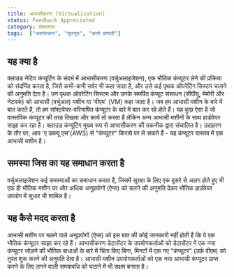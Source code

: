 ```yaml
---
title: आभासीकरण (Virtualization)
status: Feedback Appreciated
category: संकल्पना
tags:  ["अवसंरचना", "मूलभूत", "कार्य-प्रणाली"]
---
```


## यह क्या है

क्लाउड नेटिव कंप्यूटिंग के संदर्भ में आभासीकरण (वर्चुअलाइजेशन), एक भौतिक कंप्यूटर लेने की प्रक्रिया को संदर्भित करता है, जिसे कभी-कभी सर्वर भी कहा जाता है, और उसे कई पृथक ऑपरेटिंग सिस्टम चलाने की अनुमति देता है। उन पृथक ऑपरेटिंग सिस्टम और उनके समर्पित कंप्यूट संसाधन (सीपीयू, मेमोरी और नेटवर्क) को आभासी (वर्चुअल) मशीन या 'वीएम' (VM) कहा जाता है। जब हम आभासी मशीन के बारे में बात करते हैं, तो हम सॉफ्टवेयर-परिभाषित कंप्यूटर के बारे में बात कर रहे होते हैं। यह कुछ ऐसा है जो वास्तविक कंप्यूटर की तरह दिखता और कार्य तो करता है लेकिन अन्य आभासी मशीनों के साथ हार्डवेयर साझा कर रहा है। क्लाउड कंप्यूटिंग मुख्य रूप से आभासीकरण की तकनीक द्वारा संचालित है। उदाहरण के तौर पर, आप 'ए डब्ल्यू एस'(AWS) से "कंप्यूटर" किराये पर ले सकते हैं - यह कंप्यूटर वास्तव में एक आभासी मशीन है।

## समस्या जिस का यह समाधान करता है

वर्चुअलाइजेशन कई समस्याओं का समाधान करता है, जिसमें सुरक्षा के लिए एक दूसरे से अलग होते हुए भी एक ही भौतिक मशीन पर और अधिक अनुप्रयोगों (ऐप्स) को चलने की अनुमति देकर भौतिक हार्डवेयर उपयोग में सुधार भी शामिल है।

## यह कैसे मदद करता है

आभासी मशीन पर चलने वाले अनुप्रयोगों (ऐप्स) को इस बात की कोई जानकारी नहीं होती है कि वे एक भौतिक कंप्यूटर साझा कर रहे हैं। आभासीकरण डेटासेंटर के उपयोगकर्ताओं को डेटासेंटर में एक नया कंप्यूटर जोड़ने की भौतिक बाधाओं के बारे में चिंता किए बिना, मिनटों में एक नए "कंप्यूटर" (उर्फ़ वीएम) को तुरंत शुरू करने की अनुमति देता है। आभासी मशीन उपयोगकर्ताओं को एक नया आभासी कंप्यूटर प्राप्त करने के लिए लगने वाली समयावधि को घटाने में भी सक्षम बनाता है।
